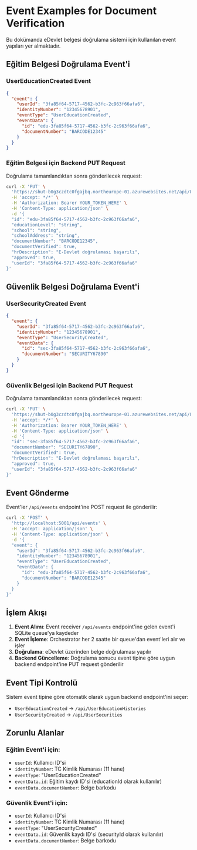# Event Examples for Document Verification

Bu dokümanda eDevlet belgesi doğrulama sistemi için kullanılan event yapıları yer almaktadır.

## Eğitim Belgesi Doğrulama Event'i

### UserEducationCreated Event

```json
{
  "event": {
    "userId": "3fa85f64-5717-4562-b3fc-2c963f66afa6",
    "identityNumber": "12345678901",
    "eventType": "UserEducationCreated",
    "eventData": {
      "id": "edu-3fa85f64-5717-4562-b3fc-2c963f66afa6",
      "documentNumber": "BARCODE12345"
    }
  }
}
```

### Eğitim Belgesi için Backend PUT Request

Doğrulama tamamlandıktan sonra gönderilecek request:

```bash
curl -X 'PUT' \
  'https://shut-b0g3czdtc0fgajbq.northeurope-01.azurewebsites.net/api/UserEducationHistories' \
  -H 'accept: */*' \
  -H 'Authorization: Bearer YOUR_TOKEN_HERE' \
  -H 'Content-Type: application/json' \
  -d '{
  "id": "edu-3fa85f64-5717-4562-b3fc-2c963f66afa6",
  "educationLevel": "string",
  "school": "string",
  "schoolAddress": "string",
  "documentNumber": "BARCODE12345",
  "documentVerified": true,
  "hrDescription": "E-Devlet doğrulaması başarılı",
  "approved": true,
  "userId": "3fa85f64-5717-4562-b3fc-2c963f66afa6"
}'
```

## Güvenlik Belgesi Doğrulama Event'i

### UserSecurityCreated Event

```json
{
  "event": {
    "userId": "3fa85f64-5717-4562-b3fc-2c963f66afa6",
    "identityNumber": "12345678901",
    "eventType": "UserSecurityCreated",
    "eventData": {
      "id": "sec-3fa85f64-5717-4562-b3fc-2c963f66afa6",
      "documentNumber": "SECURITY67890"
    }
  }
}
```

### Güvenlik Belgesi için Backend PUT Request

Doğrulama tamamlandıktan sonra gönderilecek request:

```bash
curl -X 'PUT' \
  'https://shut-b0g3czdtc0fgajbq.northeurope-01.azurewebsites.net/api/UserSecurities' \
  -H 'accept: */*' \
  -H 'Authorization: Bearer YOUR_TOKEN_HERE' \
  -H 'Content-Type: application/json' \
  -d '{
  "id": "sec-3fa85f64-5717-4562-b3fc-2c963f66afa6",
  "documentNumber": "SECURITY67890",
  "documentVerified": true,
  "hrDescription": "E-Devlet doğrulaması başarılı",
  "approved": true,
  "userId": "3fa85f64-5717-4562-b3fc-2c963f66afa6"
}'
```

## Event Gönderme

Event'ler `/api/events` endpoint'ine POST request ile gönderilir:

```bash
curl -X 'POST' \
  'http://localhost:5001/api/events' \
  -H 'accept: application/json' \
  -H 'Content-Type: application/json' \
  -d '{
  "event": {
    "userId": "3fa85f64-5717-4562-b3fc-2c963f66afa6",
    "identityNumber": "12345678901",
    "eventType": "UserEducationCreated",
    "eventData": {
      "id": "edu-3fa85f64-5717-4562-b3fc-2c963f66afa6",
      "documentNumber": "BARCODE12345"
    }
  }
}'
```

## İşlem Akışı

1. **Event Alımı**: Event receiver `/api/events` endpoint'ine gelen event'i SQLite queue'ya kaydeder
2. **Event İşleme**: Orchestrator her 2 saatte bir queue'dan event'leri alır ve işler
3. **Doğrulama**: eDevlet üzerinden belge doğrulaması yapılır
4. **Backend Güncelleme**: Doğrulama sonucu event tipine göre uygun backend endpoint'ine PUT request gönderilir

## Event Tipi Kontrolü

Sistem event tipine göre otomatik olarak uygun backend endpoint'ini seçer:

- `UserEducationCreated` → `/api/UserEducationHistories`
- `UserSecurityCreated` → `/api/UserSecurities`

## Zorunlu Alanlar

### Eğitim Event'i için:

- `userId`: Kullanıcı ID'si
- `identityNumber`: TC Kimlik Numarası (11 hane)
- `eventType`: "UserEducationCreated"
- `eventData.id`: Eğitim kaydı ID'si (educationId olarak kullanılır)
- `eventData.documentNumber`: Belge barkodu

### Güvenlik Event'i için:

- `userId`: Kullanıcı ID'si
- `identityNumber`: TC Kimlik Numarası (11 hane)
- `eventType`: "UserSecurityCreated"
- `eventData.id`: Güvenlik kaydı ID'si (securityId olarak kullanılır)
- `eventData.documentNumber`: Belge barkodu
